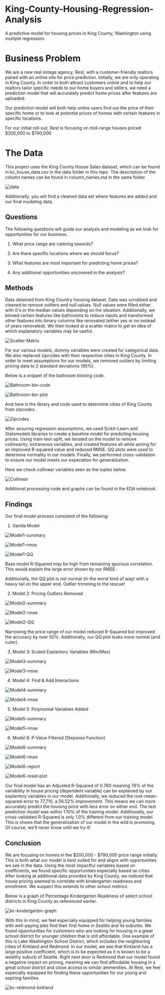 # King-County-Housing-Regression-Analysis
A predictive model for housing prices in King County, Washington using multiple regression.

# Business Problem
We are a new real estage agency, Rest, with a customer-friendly realtors paired with an online site for price prediction. Initially, we are only operating in King County. In order to both attract customers online and to help our realtors tailor specific needs to our home buyers and sellers, we need a prediction model that will accurately predict home prices after features are uploaded.

Our prediction model will both help online users find out the price of their specific home or to look at potential prices of homes with certain features in specific locations.

For our initial roll-out, Rest is focusing on mid-range houses priced $200,000 to $790,000

# The Data
This project uses the King County House Sales dataset, which can be found in kc_house_data.csv in the data folder in this repo. The description of the column names can be found in column_names.md in the same folder.

![data](https://github.com/Stenke/Seattle-Housing-Regression-Analysis/blob/main/Figures/Screen%20Shot%202020-11-29%20at%206.38.05%20PM.png "initial data")

Additionally, you will find a cleaned data set where features are added and our final modeling data.

## Questions
The following questions will guide our analysis and modeling as we look for opportunities for our business.

1. What price range are catering towards?

2. Are there specific locations where we should focus?

3. What features are most important for predicting home prices?

4. Any additional opportunities uncovered in the analysis?


## Methods
Data obtained from King Country housing dataset. Data was scrubbed and cleaned to remove outliers and null values. Null values were filled either with 0's or the median values depending on the situation. Additionally, we binned certain features like bathrooms to reduce inputs and transformed other features into binary columns like renovated (either yes or no instead of years renovated). We then looked at a scatter matrix to get an idea of which explanatory variables may be useful.

![Scatter-Matrix](https://github.com/Stenke/King-County-Housing-Regression-Analysis/blob/main/Figures/Scatter-Matrix.png "EDA-Scatter-Matrix")

For our various models, dummy variables were created for categorical data. We also replaced zipcodes with their respective cities in King County. In order to meet assumptions for our models, we removed outliers by limiting pricing data to 2 standard deviations (95%).

Below is a snippet of the bathroom binning code.

![Bathroom-bin-code](https://github.com/Stenke/Seattle-Housing-Regression-Analysis/blob/main/Figures/bathroom-bins.png "Bathroom-bin-code")

![Bathroom-bin-plot](https://github.com/Stenke/Seattle-Housing-Regression-Analysis/blob/main/Figures/bathroom-bin.png "Bathroom-bin-plot")

And here is the library and code used to determine cities of King County from zipcodes.

![Zipcodes](https://github.com/Stenke/Seattle-Housing-Regression-Analysis/blob/main/Figures/zipcode-code.png "Zipcode-to-city")

After assuring regression assumptions, we used Scikit-Learn and Statsmodels libraries to create a baseline model for predicting housing prices. Using train-test-split, we iterated on the model to remove collinearity, extraneous variables, and created features all while aiming for an improved R-squared value and reduced RMSE. QQ plots were used to determine normality in our models. Finally, we performed cross-validation to ensure our model meets our expecation for generalization.

Here we check collinear variables seen as the tuples below.

![Collinear](https://github.com/Stenke/Seattle-Housing-Regression-Analysis/blob/main/Figures/collinearity.png "Collinear table")

Additional processing code and graphs can be found in the EDA notebook.

## Findings
Our final model process consisted of the following:

1. Vanilla Model

![Model1-summary](https://github.com/Stenke/Seattle-Housing-Regression-Analysis/blob/main/Figures/vanilla-summary.png "model1-summary")

![Model1-rmse](https://github.com/Stenke/Seattle-Housing-Regression-Analysis/blob/main/Figures/vanilla-rmse.png "model1-rmse")

![Model1-QQ](https://github.com/Stenke/Seattle-Housing-Regression-Analysis/blob/main/Figures/vanilla-qq-plot.png "Model1-QQ")

Base model R-Squared may be high from remaining spurious correlation. This would explain the large error shown by our RMSE.

Additionally, the QQ plot is not normal (in the worst kind of way) with a heavy tail on the upper end. Outlier trimming to the rescue!

2. Model 2: Pricing Outliers Removed

![Model2-summary](https://github.com/Stenke/Seattle-Housing-Regression-Analysis/blob/main/Figures/outliers-summary.png "model2-summary")

![Model2-rmse](https://github.com/Stenke/Seattle-Housing-Regression-Analysis/blob/main/Figures/outliers-rmse.png "model2-rmse")

![Model2-QQ](https://github.com/Stenke/Seattle-Housing-Regression-Analysis/blob/main/Figures/outliers-qq-plot.png "Model2-QQ")

Narrowing the price range of our model reduced R-Squared but improved the accuracy by over 50%. Additionally, our QQ plot looks more normal (and cuter).

3. Model 3: Scaled Explantory Variables (Min/Max)

![Model3-summary](https://github.com/Stenke/Seattle-Housing-Regression-Analysis/blob/main/Figures/scale-summary.png "model3-summary")

![Model3-rmse](https://github.com/Stenke/Seattle-Housing-Regression-Analysis/blob/main/Figures/scale-rmse.png "model3-rmse")

4. Model 4: Find & Add Interactions

![Model4-summary](https://github.com/Stenke/Seattle-Housing-Regression-Analysis/blob/main/Figures/interactions-summary.png "model4-summary")

![Model4-rmse](https://github.com/Stenke/Seattle-Housing-Regression-Analysis/blob/main/Figures/interactions-rmse.png "model4-rmse")

5. Model 5: Polynomial Variables Added

![Model5-summary](https://github.com/Stenke/Seattle-Housing-Regression-Analysis/blob/main/Figures/poly-summary.png "model5-summary")

![Model5-rmse](https://github.com/Stenke/Seattle-Housing-Regression-Analysis/blob/main/Figures/poly-rmse.png "model5-rmse")

6. Model 6: P-Value Filtered (Stepwise Function)

![Model6-summary](https://github.com/Stenke/Seattle-Housing-Regression-Analysis/blob/main/Figures/final-summary.png "model6-summary")

![Model6-rmse](https://github.com/Stenke/Seattle-Housing-Regression-Analysis/blob/main/Figures/final-rmse.png "model6-rmse")

![Model6-report](https://github.com/Stenke/Seattle-Housing-Regression-Analysis/blob/main/Figures/final-report.png "model6-report")

![Model6-resid-plot](https://github.com/Stenke/Seattle-Housing-Regression-Analysis/blob/main/Figures/final-model-residuals-plot.png "model6-resid-plot")

Our final model has an Adjusted R-Squared of 0.760 meaning 76% of the variability in house pricing (dependent variable) can be explained by our explantory variables in our model. Additionally, we reduced the root-mean-squared-error to 77,710, a 56.52% improvement. This means we can more accurately predict the housing price with less error on either end. The test prediction model was within 1.10% of the training model. Additionally, our cross-validated R-Squared is only 1.0% different from our training model. This is shows that the generalization of our model in the wild is promising. Of course, we'll never know until we try it!


## Conclusion
We are focusing on homes in the $200,000 - $790,000 price range initially. This is both what our model is best suited for and aligns with opportunities we see in the data. Using the most impactful variables based on coefficients, we found specific opportunities especially based on cities. After looking at additional data provided by King County, we noticed that house pricing seemed to correlate with kindergarten readiness and enrollment. We suspect this extends to other school metrics.

Below is a graph of Percentage Kindergarten Readiness of select school districts in King County as referenced earlier.

![kc-kindergarten-graph](https://github.com/Stenke/Seattle-Housing-Regression-Analysis/blob/main/Figures/kindergarten-graph.png "kindergarten-readiness")

With this in mind, we feel especially equipped for helping young families with well-paying jobs find their first home in Seattle and its suburbs. We found opportunities for customers who are looking for housing in a great school district for younger children that is still affordable. One example of this is Lake Washington School District, which includes the neighboring cities of Kirkland and Redmond. In our model, we see that Kirkland has a large positive coefficient, which is to be expected as it is known to be a wealthy suburb of Seattle. Right next door is Redmond that our model found a negative impact on pricing, meaning we can find affordable housing in a great school district and close access to similar ammenities. At Rest, we feel especially equipped for finding these opportunities for our young and aspiring families.

![kc-redmond-kirkland](https://github.com/Stenke/Seattle-Housing-Regression-Analysis/blob/main/Figures/KingCounty-Kirkland%2BRedmond.png "redmond-kirkland")


